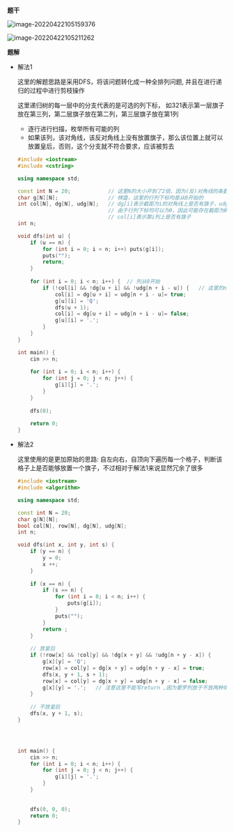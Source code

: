 **题干**

![image-20220422105159376](https://cdn.jsdelivr.net/gh/liver0377/images@main/img/image-20220422105159376.png)

![image-20220422105211262](https://cdn.jsdelivr.net/gh/liver0377/images@main/img/image-20220422105211262.png)



**题解**

- 解法1

  这里的解题思路是采用DFS，将该问题转化成一种全排列问题, 并且在进行递归的过程中进行剪枝操作

  这里递归树的每一层中的分支代表的是可选的列下标， 如321表示第一层旗子放在第三列，第二层旗子放在第二列，第三层旗子放在第1列

  - 逐行进行扫描，枚举所有可能的列
  - 如果该列，该对角线，该反对角线上没有放置旗子，那么该位置上就可以放置皇后，否则，这个分支就不符合要求，应该被剪去
  
  ```cpp
  #include <iostream>
  #include <cstring>
  
  using namespace std;
  
  const int N = 20;            // 这里N的大小开到了2倍，因为(反)对角线的条数为2 * n - 1
  char g[N][N];                // 棋盘，这里的行列下标均是从0开始的
  int col[N], dg[N], udg[N];   // dg[i]表示截距为i的对角线上是否有旗子，udg[i]表示截距为i的反对角线上是否有旗子
                               // 由于行列下标均可以为0，因此可能存在截距为0的这种情况
                               // col[i]表示第i列上是否有旗子
  int n;
  
  void dfs(int u) {
      if (u == n) {
          for (int i = 0; i < n; i++) puts(g[i]);
          puts("");
          return;
      }
      
      for (int i = 0; i < n; i++) {  // 列从0开始
          if (!col[i] && !dg[u + i] && !udg[n + i - u]) {   // 这里的n + i - u之所以要加上n是因为 i - u 可能                                                           // 会出现负数, 最小的n + i -  u正好是0
              col[i] = dg[u + i] = udg[n + i - u]= true;
              g[u][i] = 'Q';
              dfs(u + 1);
              col[i] = dg[u + i] = udg[n + i - u]= false;
              g[u][i] = '.';
          }
      }
  }
  
  int main() {
      cin >> n;
      
      for (int i = 0; i < n; i++) {
          for (int j = 0; j < n; j++) {
              g[i][j] = '.';
          }
      }
      
      dfs(0);
      
      return 0;
  }
  ```



- 解法2

  这里使用的是更加原始的思路: 自左向右，自顶向下遍历每一个格子，判断该格子上是否能够放置一个旗子，不过相对于解法1来说显然冗余了很多

  ```cpp
  #include <iostream>
  #include <algorithm>
  
  using namespace std;
  
  const int N = 20;
  char g[N][N];
  bool col[N], row[N], dg[N], udg[N];
  int n;
  
  void dfs(int x, int y, int s) {
      if (y == n) {
          y = 0;
          x ++;
      }
      
      if (x == n) {
          if (s == n) {
              for (int i = 0; i < n; i++) {
                  puts(g[i]);
              }
              puts("");
          }
          return ;
      }
      
      // 放皇后
      if (!row[x] && !col[y] && !dg[x + y] && !udg[n + y - x]) {
          g[x][y] = 'Q';
          row[x] = col[y] = dg[x + y] = udg[n + y - x] = true;
          dfs(x, y + 1, s + 1);
          row[x] = col[y] = dg[x + y] = udg[n + y - x] = false;
          g[x][y] = '.';   // 注意这里不能写return ,因为要罗列放于不放两种情况
      }
      
      // 不放皇后
      dfs(x, y + 1, s);
  }
  
  
  
  
  int main() {
      cin >> n;
      for (int i = 0; i < n; i++) {
          for (int j = 0; j < n; j++) {
              g[i][j] = '.';
          }
      }
      
      
      dfs(0, 0, 0);
      return 0;
  }
  ```

  
